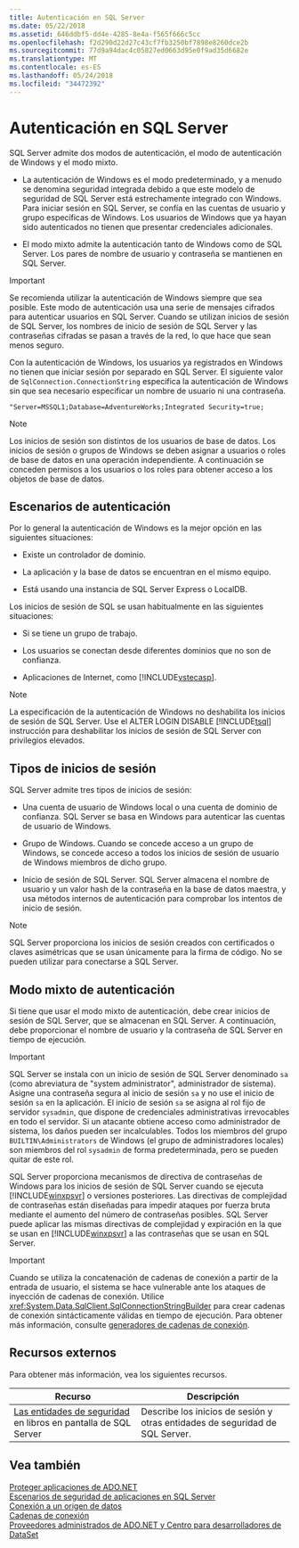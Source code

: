 ```yaml
---
title: Autenticación en SQL Server
ms.date: 05/22/2018
ms.assetid: 646ddbf5-dd4e-4285-8e4a-f565f666c5cc
ms.openlocfilehash: f2d290d22d27c43cf7fb3250bf7898e8260dce2b
ms.sourcegitcommit: 77d9a94dac4c05827ed0663d95e0f9ad35d6682e
ms.translationtype: MT
ms.contentlocale: es-ES
ms.lasthandoff: 05/24/2018
ms.locfileid: "34472392"
---
```

# <a name="authentication-in-sql-server"></a>Autenticación en SQL Server
SQL Server admite dos modos de autenticación, el modo de autenticación de Windows y el modo mixto.  
  
-   La autenticación de Windows es el modo predeterminado, y a menudo se denomina seguridad integrada debido a que este modelo de seguridad de SQL Server está estrechamente integrado con Windows. Para iniciar sesión en SQL Server, se confía en las cuentas de usuario y grupo específicas de Windows. Los usuarios de Windows que ya hayan sido autenticados no tienen que presentar credenciales adicionales.  
  
-   El modo mixto admite la autenticación tanto de Windows como de SQL Server. Los pares de nombre de usuario y contraseña se mantienen en SQL Server.  
  
> [!IMPORTANT]
>  Se recomienda utilizar la autenticación de Windows siempre que sea posible. Este modo de autenticación usa una serie de mensajes cifrados para autenticar usuarios en SQL Server. Cuando se utilizan inicios de sesión de SQL Server, los nombres de inicio de sesión de SQL Server y las contraseñas cifradas se pasan a través de la red, lo que hace que sean menos seguro.  
  
 Con la autenticación de Windows, los usuarios ya registrados en Windows no tienen que iniciar sesión por separado en SQL Server. El siguiente valor de `SqlConnection.ConnectionString` especifica la autenticación de Windows sin que sea necesario especificar un nombre de usuario ni una contraseña.  
  
```  
"Server=MSSQL1;Database=AdventureWorks;Integrated Security=true;  
```  
  
> [!NOTE]
>  Los inicios de sesión son distintos de los usuarios de base de datos. Los inicios de sesión o grupos de Windows se deben asignar a usuarios o roles de base de datos en una operación independiente. A continuación se conceden permisos a los usuarios o los roles para obtener acceso a los objetos de base de datos.  
  
## <a name="authentication-scenarios"></a>Escenarios de autenticación  
 Por lo general la autenticación de Windows es la mejor opción en las siguientes situaciones:  
  
-   Existe un controlador de dominio.  
  
-   La aplicación y la base de datos se encuentran en el mismo equipo.  
  
-   Está usando una instancia de SQL Server Express o LocalDB.  
  
 Los inicios de sesión de SQL se usan habitualmente en las siguientes situaciones:  
  
-   Si se tiene un grupo de trabajo.  
  
-   Los usuarios se conectan desde diferentes dominios que no son de confianza.  
  
-   Aplicaciones de Internet, como [!INCLUDE[vstecasp](../../../../../includes/vstecasp-md.md)].  
  
> [!NOTE]
>  La especificación de la autenticación de Windows no deshabilita los inicios de sesión de SQL Server. Use el ALTER LOGIN DISABLE [!INCLUDE[tsql](../../../../../includes/tsql-md.md)] instrucción para deshabilitar los inicios de sesión de SQL Server con privilegios elevados.  
  
## <a name="login-types"></a>Tipos de inicios de sesión  
 SQL Server admite tres tipos de inicios de sesión:  
  
-   Una cuenta de usuario de Windows local o una cuenta de dominio de confianza. SQL Server se basa en Windows para autenticar las cuentas de usuario de Windows.  
  
-   Grupo de Windows. Cuando se concede acceso a un grupo de Windows, se concede acceso a todos los inicios de sesión de usuario de Windows miembros de dicho grupo.  
  
-   Inicio de sesión de SQL Server. SQL Server almacena el nombre de usuario y un valor hash de la contraseña en la base de datos maestra, y usa métodos internos de autenticación para comprobar los intentos de inicio de sesión.  
  
> [!NOTE]
>  SQL Server proporciona los inicios de sesión creados con certificados o claves asimétricas que se usan únicamente para la firma de código. No se pueden utilizar para conectarse a SQL Server.  
  
## <a name="mixed-mode-authentication"></a>Modo mixto de autenticación  
 Si tiene que usar el modo mixto de autenticación, debe crear inicios de sesión de SQL Server, que se almacenan en SQL Server. A continuación, debe proporcionar el nombre de usuario y la contraseña de SQL Server en tiempo de ejecución.  
  
> [!IMPORTANT]
>  SQL Server se instala con un inicio de sesión de SQL Server denominado `sa` (como abreviatura de "system administrator", administrador de sistema). Asigne una contraseña segura al inicio de sesión `sa` y no use el inicio de sesión `sa` en la aplicación. El inicio de sesión `sa` se asigna al rol fijo de servidor `sysadmin`, que dispone de credenciales administrativas irrevocables en todo el servidor. Si un atacante obtiene acceso como administrador de sistema, los daños pueden ser incalculables. Todos los miembros del grupo `BUILTIN\Administrators` de Windows (el grupo de administradores locales) son miembros del rol `sysadmin` de forma predeterminada, pero se pueden quitar de este rol.  
  
 SQL Server proporciona mecanismos de directiva de contraseñas de Windows para los inicios de sesión de SQL Server cuando se ejecuta [!INCLUDE[winxpsvr](../../../../../includes/winxpsvr-md.md)] o versiones posteriores. Las directivas de complejidad de contraseñas están diseñadas para impedir ataques por fuerza bruta mediante el aumento del número de contraseñas posibles. SQL Server puede aplicar las mismas directivas de complejidad y expiración en la que se usan en [!INCLUDE[winxpsvr](../../../../../includes/winxpsvr-md.md)] a las contraseñas que se usan en SQL Server.  
  
> [!IMPORTANT]
>  Cuando se utiliza la concatenación de cadenas de conexión a partir de la entrada de usuario, el sistema se hace vulnerable ante los ataques de inyección de cadenas de conexión. Utilice <xref:System.Data.SqlClient.SqlConnectionStringBuilder> para crear cadenas de conexión sintácticamente válidas en tiempo de ejecución. Para obtener más información, consulte [generadores de cadenas de conexión](../../../../../docs/framework/data/adonet/connection-string-builders.md).  
  
## <a name="external-resources"></a>Recursos externos  
 Para obtener más información, vea los siguientes recursos.  
  
|Recurso|Descripción|  
|--------------|-----------------|  
|[Las entidades de seguridad](http://msdn.microsoft.com/library/bb543165.aspx) en libros en pantalla de SQL Server|Describe los inicios de sesión y otras entidades de seguridad de SQL Server.|  
  
## <a name="see-also"></a>Vea también  
 [Proteger aplicaciones de ADO.NET](../../../../../docs/framework/data/adonet/securing-ado-net-applications.md)  
 [Escenarios de seguridad de aplicaciones en SQL Server](../../../../../docs/framework/data/adonet/sql/application-security-scenarios-in-sql-server.md)  
 [Conexión a un origen de datos](../../../../../docs/framework/data/adonet/connecting-to-a-data-source.md)  
 [Cadenas de conexión](../../../../../docs/framework/data/adonet/connection-strings.md)  
 [Proveedores administrados de ADO.NET y Centro para desarrolladores de DataSet](http://go.microsoft.com/fwlink/?LinkId=217917)
